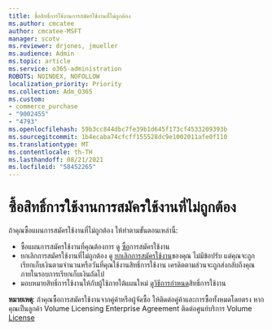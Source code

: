 ```yaml
---
title: ซื้อสิทธิ์การใช้งานการสมัครใช้งานที่ไม่ถูกต้อง
ms.author: cmcatee
author: cmcatee-MSFT
manager: scotv
ms.reviewer: drjones, jmueller
ms.audience: Admin
ms.topic: article
ms.service: o365-administration
ROBOTS: NOINDEX, NOFOLLOW
localization_priority: Priority
ms.collection: Adm_O365
ms.custom:
- commerce_purchase
- "9002455"
- "4793"
ms.openlocfilehash: 59b3cc844dbc7fe39b1d645f173cf4533209393b
ms.sourcegitcommit: 1b4ecaba74cfcff155528dc9e1002011afe0f110
ms.translationtype: MT
ms.contentlocale: th-TH
ms.lasthandoff: 08/21/2021
ms.locfileid: "58452265"
---
```

# <a name="purchased-wrong-subscription-license"></a>ซื้อสิทธิ์การใช้งานการสมัครใช้งานที่ไม่ถูกต้อง

ถ้าคุณซื้อแผนการสมัครใช้งานที่ไม่ถูกต้อง ให้ทําตามขั้นตอนเหล่านี้:

- ซื้อแผนการสมัครใช้งานที่คุณต้องการ ดู [ซื้อ](https://docs.microsoft.com/alchemyinsights/buy-a-subscription-to-office-365-for-business)การสมัครใช้งาน
- ยกเลิกการสมัครใช้งานที่ไม่ถูกต้อง ดู [ยกเลิกการสมัครใช้งาน](https://docs.microsoft.com/alchemyinsights/canceling-your-office-365-subscription)ของคุณ
ไม่มีข้อปรับ แต่คุณจะถูกเรียกเก็บเงินตามจํานวนหรือวันที่คุณใช้งานสิทธิ์การใช้งาน เครดิตตามส่วนจะถูกส่งกลับถึงคุณภายในรอบการเรียกเก็บเงินถัดไป
- มอบหมายสิทธิ์การใช้งานให้กับผู้ใช้ภายใต้แผนใหม่ [ดูวิธีการกําหนด](https://docs.microsoft.com/alchemyinsights/how-to-assign-a-license-to-a-user)สิทธิ์การใช้งาน

**หมายเหตุ**: ถ้าคุณซื้อการสมัครใช้งานจากคู่ค้าหรือผู้จัดซื้อ ให้ติดต่อคู่ค้าและการซื้อทั้งหมดโดยตรง หากคุณเป็นลูกค้า Volume Licensing Enterprise Agreement ติดต่อศูนย์บริการ Volume [License](https://support.microsoft.com/help/4471406/how-to-contact-the-microsoft-volume-licensing-service-center)
